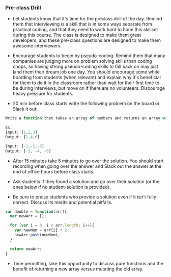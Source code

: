 ### Pre-class Drill

* Let students know that it's time for the preclass drill of the day. Remind them that interviewing is a skill that is in some ways separate from practical coding, and that they need to work hard to hone this skillset during this course. The class is designed to make them great developers, and these pre-class questions are designed to make them awesome interviewers.

* Encourage students to begin by pseudo-coding. Remind them that many companies are judging more on problem solving skills than coding chops, so having strong pseudo-coding skills to fall back on may just land them their dream job one day. You should encourage some white boarding from students (when relevant) and explain why it's beneficial for them to do it in the classroom rather than wait for their first time to be during interviews, but move on if there are no volunteers. Discourage heavy pressure for students.

* 20 min before class starts write the following problem on the board or Slack it out:

```js
Write a function that takes an array of numbers and returns an array with each number doubled. 

Ex:
Input: [1,2,3]
Output: [2,4,6]

Input: [-1,-2,-3]
Output: [-2, -4, -6]
```
 
* After 15 minutes take 5 minutes to go over the solution. You should start recording when going over the answer and Slack out the answer at the end of office hours before class starts.

* Ask students if they found a solution and go over their solution (or the ones below if no student-solution is provided). 

* Be sure to praise students who provide a solution even if it isn't fully correct. Discuss its merits and potential pitfalls.

```js
var double = function(arr){
  var newArr = [];

  for (var i = 0; i < arr.length; i++){
    var newNum = arr[i] * 2;
    newArr.push(newNum);
  }

  return newArr;
}
```

* Time permitting, take this opportunity to discuss pure functions and the benefit of returning a new array versus mutating the old array. 